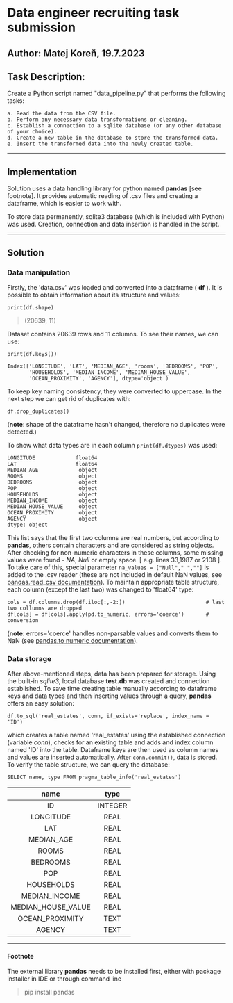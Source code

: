 # Data engineer recruiting task submission
## Author: Matej Koreň, 19.7.2023

## Task Description: 
Create a Python script named "data_pipeline.py" that performs the following tasks:

    a. Read the data from the CSV file.
    b. Perform any necessary data transformations or cleaning.
    c. Establish a connection to a sqlite database (or any other database of your choice).
    d. Create a new table in the database to store the transformed data.
    e. Insert the transformed data into the newly created table.
___
## Implementation

Solution uses a data handling library for python named **pandas** [see footnote]. It provides automatic reading of 
.csv files and creating a dataframe, which is easier to work with. 

To store data permanently, sqlite3 database (which is included with Python) was used. Creation, connection and data 
insertion is handled in the script. 
___
## Solution
### Data manipulation
Firstly, the 'data.csv' was loaded and converted into a dataframe ( **df** ). It is possible to obtain information about its 
structure and values:

```print(df.shape)```
 
>(20639, 11)

Dataset contains 20639 rows and 11 columns. To see their names, we can use:

```print(df.keys())```
```
Index(['LONGITUDE', 'LAT', 'MEDIAN_AGE', 'rooms', 'BEDROOMS', 'POP',
       'HOUSEHOLDS', 'MEDIAN_INCOME', 'MEDIAN_HOUSE_VALUE', 
       'OCEAN_PROXIMITY', 'AGENCY'], dtype='object')
```
To keep key naming consistency, they were converted to uppercase. In the next step we can get rid of duplicates with:

```df.drop_duplicates()```

(**note**: shape of the dataframe hasn't changed, therefore no duplicates were detected.)

To show what data types are in each column ```print(df.dtypes)``` was used:
```
LONGITUDE             float64
LAT                   float64
MEDIAN_AGE             object
ROOMS                  object
BEDROOMS               object
POP                    object
HOUSEHOLDS             object
MEDIAN_INCOME          object
MEDIAN_HOUSE_VALUE     object
OCEAN_PROXIMITY        object
AGENCY                 object
dtype: object
```
This list says that the first two columns are real numbers, but according to **pandas**, others
contain characters and are considered as string objects. After checking for non-numeric characters in these columns,
some missing values were found - *NA*, *Null* or empty space. [ e.g. lines 33,1987 or 2108 ]. To take care of this, special parameter
```na_values = ["Null"," ",""]``` is added to the .csv reader (these are not included in default NaN values, see 
[pandas.read_csv documentation](https://pandas.pydata.org/docs/reference/api/pandas.read_csv.html)).
To maintain appropriate table structure, each column (except the last two) was changed to 'float64' type:

```
cols = df.columns.drop(df.iloc[:,-2:])                          # last two collumns are dropped
df[cols] = df[cols].apply(pd.to_numeric, errors='coerce')       # conversion
```

(**note**: errors='coerce' handles non-parsable values and converts them to NaN (see
[pandas.to numeric documentation](https://pandas.pydata.org/docs/reference/api/pandas.to_numeric.html)).

### Data storage

After above-mentioned steps, data has been prepared for storage. Using the built-in *sqlite3*, local 
database **test.db** was created and connection established. To save time creating table manually according to dataframe 
keys and data types and then inserting values through a query, **pandas** offers an easy solution:

```
df.to_sql('real_estates', conn, if_exists='replace', index_name = 'ID')
```
which creates a table named 'real_estates' using the established connection (variable *conn*), checks for an existing table
and adds and index column named 'ID' into the table. Dataframe keys are then used as column names and values are inserted
automatically. After ```conn.commit()```, data is stored.
To verify the table structure, we can query the database:

```
SELECT name, type FROM pragma_table_info('real_estates')
```

|        name        |   type  |
|:------------------:|:-------:|
|         ID         | INTEGER |
|      LONGITUDE     |   REAL  |
|         LAT        |   REAL  |
|     MEDIAN_AGE     |   REAL  |
|        ROOMS       |   REAL  |
|      BEDROOMS      |   REAL  |
|         POP        |   REAL  |
|     HOUSEHOLDS     |   REAL  |
|    MEDIAN_INCOME   |   REAL  |
| MEDIAN_HOUSE_VALUE |   REAL  |
|   OCEAN_PROXIMITY  |   TEXT  |
|       AGENCY       |   TEXT  |

___
#### Footnote

The external library **pandas** needs to be installed first, either with package installer in IDE or through command line
> pip install pandas
